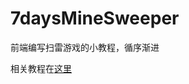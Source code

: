 # 7daysMineSweeper

前端编写扫雷游戏的小教程，循序渐进

相关教程在[这里](https://vitsumoc.github.io/categories/%E4%B8%83%E5%A4%A9%E6%89%AB%E9%9B%B7/)